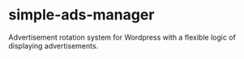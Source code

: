 simple-ads-manager
==================

Advertisement rotation system for Wordpress with a flexible logic of displaying advertisements. 
